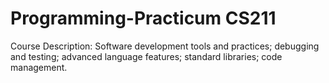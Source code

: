 # Programming-Practicum CS211
Course Description: Software development tools and practices; debugging and testing; advanced language features; standard libraries; code management.
